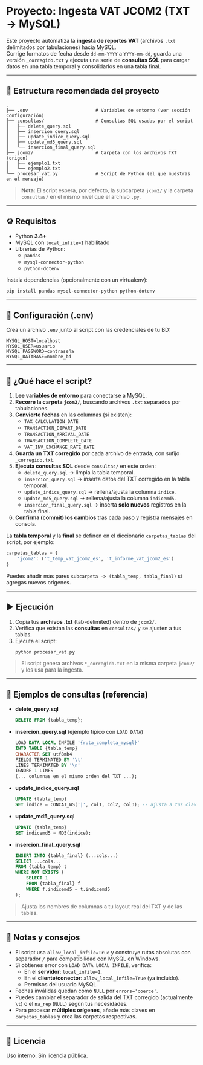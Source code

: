 # Proyecto: Ingesta VAT JCOM2 (TXT → MySQL)

Este proyecto automatiza la **ingesta de reportes VAT** (archivos `.txt` delimitados por tabulaciones) hacia MySQL.  
Corrige formatos de fecha desde `dd-mm-YYYY` a `YYYY-mm-dd`, guarda una versión `_corregido.txt` y ejecuta una serie de **consultas SQL** para cargar datos en una tabla temporal y consolidarlos en una tabla final.

---

## 📂 Estructura recomendada del proyecto

```
.
├── .env                         # Variables de entorno (ver sección Configuración)
├── consultas/                   # Consultas SQL usadas por el script
│   ├── delete_query.sql
│   ├── insercion_query.sql
│   ├── update_indice_query.sql
│   ├── update_md5_query.sql
│   └── insercion_final_query.sql
├── jcom2/                       # Carpeta con los archivos TXT (origen)
│   ├── ejemplo1.txt
│   └── ejemplo2.txt
└── procesar_vat.py              # Script de Python (el que muestras en el mensaje)
```

> **Nota:** El script espera, por defecto, la subcarpeta `jcom2/` y la carpeta `consultas/` en el mismo nivel que el archivo `.py`.

---

## ⚙️ Requisitos

- Python **3.8+**
- MySQL con `local_infile=1` habilitado
- Librerías de Python:
  - `pandas`
  - `mysql-connector-python`
  - `python-dotenv`

Instala dependencias (opcionalmente con un virtualenv):
```bash
pip install pandas mysql-connector-python python-dotenv
```

---

## 🔐 Configuración (.env)

Crea un archivo `.env` junto al script con las credenciales de tu BD:

```env
MYSQL_HOST=localhost
MYSQL_USER=usuario
MYSQL_PASSWORD=contraseña
MYSQL_DATABASE=nombre_bd
```

---

## 🧠 ¿Qué hace el script?

1. **Lee variables de entorno** para conectarse a MySQL.
2. **Recorre la carpeta `jcom2/`**, buscando archivos `.txt` separados por tabulaciones.
3. **Convierte fechas** en las columnas (si existen):
   - `TAX_CALCULATION_DATE`
   - `TRANSACTION_DEPART_DATE`
   - `TRANSACTION_ARRIVAL_DATE`
   - `TRANSACTION_COMPLETE_DATE`
   - `VAT_INV_EXCHANGE_RATE_DATE`
4. **Guarda un TXT corregido** por cada archivo de entrada, con sufijo `_corregido.txt`.
5. **Ejecuta consultas SQL** desde `consultas/` en este orden:
   - `delete_query.sql` → limpia la tabla temporal.
   - `insercion_query.sql` → inserta datos del TXT corregido en la tabla temporal.
   - `update_indice_query.sql` → rellena/ajusta la columna `indice`.
   - `update_md5_query.sql` → rellena/ajusta la columna `indicemd5`.
   - `insercion_final_query.sql` → inserta **solo nuevos** registros en la tabla final.
6. **Confirma (commit) los cambios** tras cada paso y registra mensajes en consola.

La **tabla temporal** y la **final** se definen en el diccionario `carpetas_tablas` del script, por ejemplo:
```python
carpetas_tablas = {
    'jcom2': ('t_temp_vat_jcom2_es', 't_informe_vat_jcom2_es')
}
```
Puedes añadir más pares `subcarpeta -> (tabla_temp, tabla_final)` si agregas nuevos orígenes.

---

## ▶️ Ejecución

1. Copia tus **archivos .txt** (tab-delimited) dentro de `jcom2/`.
2. Verifica que existan las **consultas** en `consultas/` y se ajusten a tus tablas.
3. Ejecuta el script:
   ```bash
   python procesar_vat.py
   ```

> El script genera archivos `*_corregido.txt` en la misma carpeta `jcom2/` y los usa para la ingesta.

---

## 🧩 Ejemplos de consultas (referencia)

- **delete_query.sql**
  ```sql
  DELETE FROM {tabla_temp};
  ```

- **insercion_query.sql** (ejemplo típico con `LOAD DATA`)
  ```sql
  LOAD DATA LOCAL INFILE '{ruta_completa_mysql}'
  INTO TABLE {tabla_temp}
  CHARACTER SET utf8mb4
  FIELDS TERMINATED BY '\t'
  LINES TERMINATED BY '\n'
  IGNORE 1 LINES
  (... columnas en el mismo orden del TXT ...);
  ```

- **update_indice_query.sql**
  ```sql
  UPDATE {tabla_temp}
  SET indice = CONCAT_WS('|', col1, col2, col3); -- ajusta a tus claves
  ```

- **update_md5_query.sql**
  ```sql
  UPDATE {tabla_temp}
  SET indicemd5 = MD5(indice);
  ```

- **insercion_final_query.sql**
  ```sql
  INSERT INTO {tabla_final} (...cols...)
  SELECT ...cols...
  FROM {tabla_temp} t
  WHERE NOT EXISTS (
      SELECT 1
      FROM {tabla_final} f
      WHERE f.indicemd5 = t.indicemd5
  );
  ```

> Ajusta los nombres de columnas a tu layout real del TXT y de las tablas.

---

## 📝 Notas y consejos

- El script usa `allow_local_infile=True` y construye rutas absolutas con separador `/` para compatibilidad con MySQL en Windows.
- Si obtienes error con `LOAD DATA LOCAL INFILE`, verifica:
  - En el **servidor**: `local_infile=1`.
  - En el **cliente/conector**: `allow_local_infile=True` (ya incluido).
  - Permisos del usuario MySQL.
- Fechas inválidas quedan como `NULL` por `errors='coerce'`.
- Puedes cambiar el separador de salida del TXT corregido (actualmente `\t`) o el `na_rep` (`NULL`) según tus necesidades.
- Para procesar **múltiples orígenes**, añade más claves en `carpetas_tablas` y crea las carpetas respectivas.

---

## 📄 Licencia

Uso interno. Sin licencia pública.
